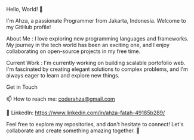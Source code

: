 
Hello, World! 👋

I'm Ahza, a passionate Programmer from Jakarta, Indonesia. Welcome to my GitHub profile!

About Me :
I love exploring new programming languages and frameworks. My journey in the tech world has been an exciting one, and I enjoy collaborating on open-source projects in my free time.

Current Work :
I'm currently working on building scalable portofolio web. I'm fascinated by creating elegant solutions to complex problems, and I'm always eager to learn and explore new things.

Get in Touch

📫 How to reach me: coderahza@gmail.com

💼 LinkedIn: https://www.linkedin.com/in/ahza-fatah-49185b289/

Feel free to explore my repositories, and don't hesitate to connect! Let's collaborate and create something amazing together. 🚀
